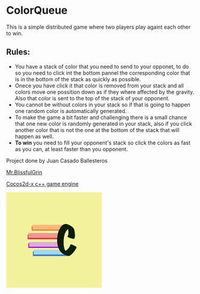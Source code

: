 # ColorQueue

This is a simple distributed game where two players play againt each other to win.

## Rules:
* You have a stack of color that you need to send to your opponet, to do so you need to click int the bottom pannel the corresponding color that is in the bottom of the stack as quickly as possible.
* Onece you have click it that color is removed from your stack and all colors move one possition down as if they where affected by the gravity. Also that color is sent to the top of the stack of your opponent.
* You cannot be without colors in your stack so if that is going to happen one random color is automatically generated.
* To make the game a bit faster and challenging there is a small chance that one new color is randomly generated in your stack, also if you click another color that is not the one at the bottom of the stack that will happen as well.
* **To win** you need to fill your opponent's stack so click the colors as fast as you can, at least faster than you opponent.


Project done by Juan Casado Ballesteros

[Mr.BlissfulGrin](http://www.mrblissfulgrin.com "mrblissfulgrin")

[Cocos2d-x c++ game engine](http://www.cocos2d-x.org "Cocos2d-x c++ game engine")

![logo](./proj.ios_mac/ios/Images.xcassets/AppIcon-2.appiconset/icon_128x128@2x.png "Logo")
